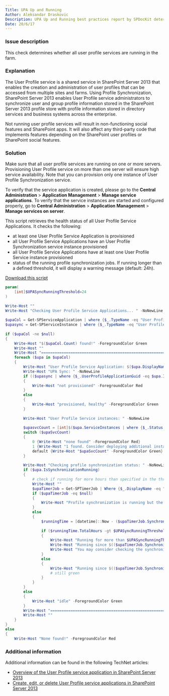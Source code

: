 ```yaml
---
Title: UPA Up and Running
Author: Aleksandar Draskovic
Description: UPA Up and Running best practices report by SPDocKit determines whether all user profile services are running in the farm.
Date: 20/6/17
---
```

### Issue description

This check determines whether all user profile services are running in the farm.

### Explanation

The User Profile service is a shared service in SharePoint Server 2013 that enables the creation and administration of user profiles that can be accessed from multiple sites and farms. Using Profile Synchronization, SharePoint Server 2013 enables User Profile service administrators to synchronize user and group profile information stored in the SharePoint Server 2013 profile store with profile information stored in directory services and business systems across the enterprise.

Not running user profile services will result in non-functioning social features and SharePoint apps. It will also affect any third-party code that implements features depending on the SharePoint user profiles or SharePoint social features.

### Solution

Make sure that all user profile services are running on one or more servers. Provisioning User Profile service on more than one server will ensure high service availability. Note that you can provision only one instance of User Profile Synchronization service.

To verify that the service application is created, please go to the __Central Administration__ > __Application Management__ > __Manage service applications__. To verify that the service instances are started and configured properly, go to __Central Administration__ > __Application Management__ > __Manage services on server__.

This script retrieves the health status of all User Profile Service Applications. It checks the following:
* at least one User Profile Service Application is provisioned
* all User Profile Service Applications have an User Profile Synchronization service instance provisioned
* all User Profile Service Applications have at least one User Profile Service instance provisioned
* status of the running profile synchronization jobs. If running longer than a defined threshold, it will display a warning message (default: 24h).

[Download this script](https://bp.spdockit.com/wp-content/uploads/2016/01/Get-BPUPAStatus.7z)

```PowerShell
param(
    [int]$UPASyncRunningThreshold=24
)
 
Write-Host ""
Write-Host "Checking User Profile Service Applications... " -NoNewLine
 
$upaCol = Get-SPServiceApplication | where {$_.TypeName -eq "User Profile Service Application" }
$upasync = Get-SPServiceInstance | where {$_.TypeName -eq "User Profile Synchronization Service" -and $_.Status -eq "Online"}
 
if ($upaCol -ne $null)
{
    Write-Host "$($upaCol.Count) found!" -ForegroundColor Green
    Write-Host ""
    Write-Host "========================================================================="
    foreach ($upa in $upaCol)
    {
        Write-Host "User Profile Service Application: $($upa.DisplayName)"
        Write-Host "UPA Sync: " -NoNewLine
        if (($upasync | where {$_.UserProfileApplicationGuid -eq $upa.Id}) -eq $null)
        {
            Write-Host "not provisioned" -ForegroundColor Red
        }
        else
        {
            Write-Host "provisioned, healthy" -ForegroundColor Green
        }
         
        Write-Host "User Profile Service instances: " -NoNewLine
         
        $upasvcCount = [int]$($upa.ServiceInstances | where {$_.Status -eq "Online"}).Count
        switch ($upaSvcCount)
        {
            0 {Write-Host "none found" -ForegroundColor Red}
            1 {Write-Host "1 found. Consider deploying additional instance for high availability." -ForegroundColor Yellow}
            default {Write-Host "$upaSvcCount" -ForegroundColor Green}
        }
 
        Write-Host "Checking profile synchronization status: " -NoNewLine
        if ($upa.IsSynchronizationRunning)
        {
            # check if running for more hours than specified in the threshold
            Write-Host ""
            $upaTimerJob = Get-SPTimerJob | Where {$_.DisplayName -eq "$($upa.DisplayName) - User Profile Incremental Synchronization"}
            if ($upaTimerJob -eq $null)
            {
                Write-Host "Profile synchronization is running but the user profile synchronization timer job could not be found." -ForegroundColor Red
            }
            else
            {
                $runningTime = [datetime]::Now - ($upaTimerJob.SynchronizationStatus | where {$_.Stage -eq "StartSynchronization"}).BeginTime
                 
                if ($runningTime.TotalHours -gt $UPASyncRunningThreshold)
                {
                    Write-Host "Running for more than $UPASyncRunningThreshold" -ForegroundColor Yellow
                    Write-Host "Running since $(($upaTimerJob.SynchronizationStatus | where {$_.Stage -eq "StartSynchronization"}).BeginTime) ($($runningTime.ToString()))." -ForegroundColor Yellow
                    Write-Host "You may consider checking the synchronization job." -ForegroundColor Yellow
                }
                else
                {
                    Write-Host "Running since $(($upaTimerJob.SynchronizationStatus | where {$_.Stage -eq "StartSynchronization"}).BeginTime) ($($runningTime.ToString()))." -ForegroundColor Green
                    # still green
                }
            }
        }
        else
        {
            Write-Host "idle" -ForegroundColor Green
        }
        Write-Host "========================================================================="
        Write-Host ""
    }
}
else
{
    Write-Host "None found!" -ForegroundColor Red
```

### Additional information

Additional information can be found in the following TechNet articles:

* [Overview of the User Profile service application in SharePoint Server 2013](https://technet.microsoft.com/en-us/library/ee662538.aspx)
* [Create, edit, or delete User Profile service applications in SharePoint Server 2013](https://technet.microsoft.com/en-us/library/ee721052.aspx)
